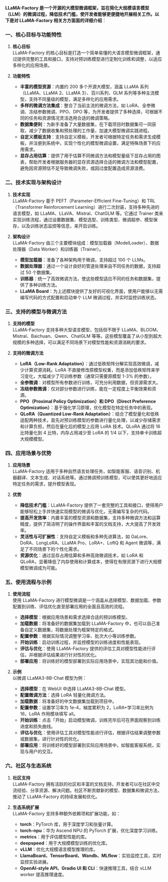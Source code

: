 **LLaMA-Factory 是一个开源的大模型微调框架，旨在简化大规模语言模型（LLM）的微调过程，降低技术门槛，使开发者能够更便捷地开展相关工作。以下是对 LLaMA-Factory 相关方方面面的详细介绍**：

### 一、核心目标与功能特性

1. **核心目标**  
   LLaMA-Factory 的核心目标是打造一个简单易懂的大语言模型微调框架，通过提供完整的工具和接口，支持对预训练模型进行定制化训练和调整，以适应多样化的应用场景。

2. **功能特性**  
   - **丰富的模型资源**：内置约 200 多个开源大模型，涵盖 LLaMA 系列（LLaMA、LLaMA 2、LLaMA 3）、百川系列、GLM 系列等多种主流模型，支持不同量级的模型，满足多样化的应用需求。  
   - **多样的微调方法集成**：整合了当前主流的微调方法，如 LoRA、全参微调、冻结参数微调、PPO、DPO 等，为开发者提供了多种选择，可根据不同的任务和资源情况灵活选用合适的微调策略。  
   - **数据集便利**：为新手准备了大量数据集，在下载项目时数据集可一同获取，减少了数据收集和预处理的工作量，加速大模型微调实践进程。  
   - **自定义模板支持**：支持自定义模板，开发者可根据特定任务和需求生成模板，并注册到系统中，实现个性化的模型微调设置，满足特殊场景下的应用需求。  
   - **显存占用估算**：提供了用于估算不同微调方法和模型量级下显存占用的图表，帮助开发者根据服务器的显存资源选择合适的微调方法和模型配置，避免因资源预估不足导致微调失败，或因过度配置造成资源浪费。

### 二、技术实现与架构设计

1. **技术实现**  
   LLaMA-Factory 基于 PEFT（Parameter-Efficient Fine-Tuning）和 TRL（Transformer Reinforcement Learning）进行二次封装，支持多种先进的语言模型，如 LLaMA、LLaVA、Mistral、ChatGLM 等。它通过 Trainer 类来实现训练流程，通过设置数据集、模型选型、训练类型、微调超参、模型保存，以及训练状态监控等信息，来开启训练。

2. **架构设计**  
   LLaMA-Factory 由三个主要模块组成：模型加载器（ModelLoader）、数据处理器（Data Worker）和训练器（Trainer）。  
   - **模型加载器**：准备了各种架构用于微调，支持超过 100 个 LLMs。  
   - **数据处理器**：通过一个设计良好的管道处理来自不同任务的数据，支持超过 50 个数据集。  
   - **训练器**：统一了高效微调方法，使这些模型适应不同的任务和数据集，提供了多种训练方法。  
   - **LLaMA Board**：为上述模块提供了友好的可视化界面，使用户能够以无需编写代码的方式配置和启动单个 LLM 微调过程，并实时监控训练状态。

### 三、支持的模型与微调方法

1. **支持的模型**  
   LLaMA-Factory 支持多种大型语言模型，包括但不限于 LLaMA、BLOOM、Mistral、Baichuan、Qwen、ChatGLM 等等。这些模型覆盖了从小型到超大规模的多种选择，可以满足不同场景下对模型性能和资源消耗的要求。

2. **支持的微调方法**  
   - **LoRA（Low-Rank Adaptation）**：通过低秩矩阵分解实现高效微调，减少计算资源消耗。LoRA 不直接修改原模型权重，而是添加低秩矩阵来学习变化，大幅减少了可训练参数（通常只需要原模型 1-3% 的参数）。  
   - **全参微调**：对模型所有参数进行训练，可充分利用数据，但资源需求大。  
   - **冻结参数微调**：仅对部分参数进行训练，能在一定程度上平衡效果和资源。  
   - **PPO（Proximal Policy Optimization）和 DPO（Direct Preference Optimization）**：基于强化学习原理，优化模型在特定任务中的表现。  
   - **QLoRA（Quantized Low-Rank Adaptation）**：结合了模型量化和低秩适配两种技术，首先对预训练模型的参数进行量化处理，以减少存储需求和计算负担，然后在量化后的模型上应用 LoRA 技术。QLoRA 通过将 16 比特量化到 4 比特，内存占用减少至 LoRA 的 1/4 以下，支持单卡训练超大规模模型。

### 四、应用场景与优势

1. **应用场景**  
   LLaMA-Factory 适用于多种自然语言处理任务，如智能客服、语音识别、机器翻译、文本生成、对话系统等。通过微调预训练模型，可以使其更好地适应特定任务的需求，提升模型表现。

2. **优势**  
   - **降低技术门槛**：LLaMA-Factory 提供了一套完整的工具和接口，使得用户能够轻松上手并快速实现模型的微调与优化，无需编写复杂的代码。  
   - **提高开发效率**：内置丰富的模型资源和数据集，支持多种微调方法和运算精度，提供了简洁明了的操作界面和丰富的文档支持，大大提高了开发效率。  
   - **灵活性与可扩展性**：支持自定义模板和多种先进算法，如 GaLore、DoRA、LongLoRA、LLaMA Pro、LoRA+、LoftQ 和 Agent 微调等，满足了不同场景下的个性化需求。  
   - **资源优化**：通过显存占用估算和多种高效微调技术，如 LoRA 和 QLoRA，显著降低了内存使用和计算成本，使得在有限资源下进行大规模模型微调成为可能。

### 五、使用流程与示例

1. **使用流程**  
   使用 LLaMA-Factory 进行模型微调是一个涵盖从选择模型、数据加载、参数配置到训练、评估优化直至部署应用的全面且高效的流程。  
   - **选择模型**：根据应用场景和需求选择合适的预训练模型。  
   - **加载数据**：将准备好的数据集加载到 LLaMA-Factory 中，也可以自己准备自定义数据集，将数据处理为框架特定的格式。  
   - **配置参数**：根据实际情况调整学习率、批次大小等训练参数。  
   - **开始训练**：启动训练过程，并监控模型的训练进度和性能表现。  
   - **评估与优化**：使用 LLaMA-Factory 提供的评估工具对模型性能进行评估，并根据评估结果进行针对性的优化。  
   - **部署应用**：将训练好的模型部署到实际应用场景中，实现其功能和价值。

2. **示例**  
   以微调 LLaMA3-8B-Chat 模型为例：  
   - **选择模型**：在 WebUI 中选择 LLaMA3-8B-Chat 模型。  
   - **配置微调方法**：选择 LoRA 轻量化微调方法。  
   - **加载数据**：将准备好的中文数据集加载到项目中。  
   - **配置参数**：设置学习率为 1e-4，梯度累积为 2，LoRA+学习率比例为 16，LoRA 作用模块填写 all。  
   - **开始训练**：点击「开始」启动模型微调，训练完毕后可在界面观察到训练进度和损失曲线。  
   - **评估与优化**：使用评估工具对模型性能进行评估，根据评估结果调整参数或数据集，进行针对性的优化。  
   - **部署应用**：将训练好的模型部署到实际应用场景中，如智能客服系统，实现与用户的交互。

### 六、社区与生态系统

1. **社区支持**  
   LLaMA-Factory 拥有活跃的社区和丰富的文档支持，开发者可以在社区中交流经验、分享资源、解决问题。社区不断贡献新的模型、数据集和微调方法，推动了 LLaMA-Factory 的持续发展和优化。

2. **生态系统扩展**  
   LLaMA-Factory 支持多种额外依赖项和扩展功能，如：  
   - **torch**：PyTorch 库，用于深度学习和张量计算。  
   - **torch-npu**：华为 Ascend NPU 的 PyTorch 扩展，优化深度学习训练。  
   - **metrics**：用于评估模型性能的库。  
   - **deepspeed**：用于大规模模型训练的优化库。  
   - **vLLM**：优化大规模语言模型推理的库。  
   - **LlamaBoard、TensorBoard、Wandb、MLflow**：实验监控工具，实时监控实验进展。  
   - **OpenAI-style API、Gradio UI 和 CLI**：快速推理工具，结合 vLLM worker 提高推理速度。
